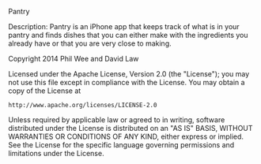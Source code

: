 Pantry 

Description: Pantry is an iPhone app that keeps track of what is in your pantry and finds dishes that you can either make with the ingredients you already have or that you are very close to making.  

Copyright 2014 Phil Wee and David Law

Licensed under the Apache License, Version 2.0 (the "License");
you may not use this file except in compliance with the License.
You may obtain a copy of the License at

    http://www.apache.org/licenses/LICENSE-2.0

Unless required by applicable law or agreed to in writing, software
distributed under the License is distributed on an "AS IS" BASIS,
WITHOUT WARRANTIES OR CONDITIONS OF ANY KIND, either express or implied.
See the License for the specific language governing permissions and
limitations under the License.
